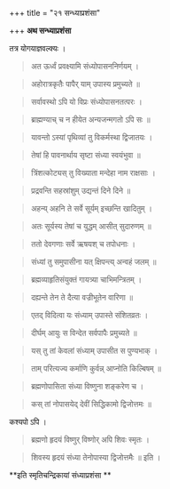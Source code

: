 +++
title = "२१ सन्ध्याप्रशंसा"

+++
**अथ सन्ध्याप्रशंसा**

तत्र योगयाज्ञवल्क्यः ।

> अत ऊर्ध्वं प्रवक्ष्यामि संध्योपासननिर्णयम् ।

> अहोरात्रकृतैः पापैर् याम् उपास्य प्रमुच्यते ॥

> सर्वावस्थो ऽपि यो विप्रः संध्योपासनतत्परः ।

> ब्राह्मण्याच् च न हीयेत अन्यजन्मगतो ऽपि सः ॥

> यावन्तो ऽस्यां पृथिव्यां तु विकर्मस्था द्विजातयः ।

> तेषां हि पावनार्थाय सृष्टा संध्या स्वयंभुवा ॥

> त्रिंशत्कोट्यस् तु विख्याता मन्देहा नाम राक्षसाः ।

> प्रद्रवन्ति सहस्रांशुम् उद्यन्तं दिने दिने ॥

> अहन्य् अहनि ते सर्वे सूर्यम् इच्छन्ति खादितुम् ।

> अतः सूर्यस्य तेषां च युद्धम् आसीत् सुदारुणम् ॥

> ततो देवगणाः सर्वे ऋषयश् च तपोधनाः ।

> संध्यां तु समुपासीना यत् क्षिपन्त्य् अन्वहं जलम् ॥

> ब्रह्मव्याहृतिसंयुक्तं गायत्र्या चाभिमन्त्रितम् ।

> दह्यन्ते तेन ते दैत्या वज्रीभूतेन वारिणा ॥

> एतद् विदित्वा यः संध्याम् उपास्ते संशितव्रतः ।

> दीर्घम् आयुः स विन्देत सर्वपापैः प्रमुच्यते ॥

> यस् तु तां केवलां संध्याम् उपासीत स पुण्यभाक् ।

> ताम् परित्यज्य कर्माणि कुर्वन्न् आप्नोति किल्बिषम् ॥

> ब्रह्मणोपासिता संध्या विष्णुना शङ्करेण च ।

> कस् तां नोपासयेद् देवीं सिद्धिकामो द्विजोत्तमः ॥

कश्यपो ऽपि ।

> ब्रह्मणो हृदयं विष्णुर् विष्णोर् अपि शिवः स्मृतः ।

> शिवस्य हृदयं संध्या तेनोपास्या द्विजोत्तमैः ॥ इति ।

**इति स्मृतिचन्द्रिकायां संध्याप्रशंसा **
